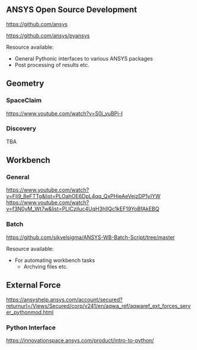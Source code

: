 ## ANSYS Open Source Development

<https://github.com/ansys>

<https://github.com/ansys/pyansys>

Resource available:

- General Pythonic interfaces to various ANSYS packages
- Post processing of results etc.

## Geometry

### SpaceClaim

<https://www.youtube.com/watch?v=S0j_vuBPi-I>

### Discovery

TBA

## Workbench

### General

<https://www.youtube.com/watch?v=FIi9_8eFTTg&list=PLOahOE6DpL4qq_QxPHieAeVejzDP1yIYW>
<https://www.youtube.com/watch?v=f3N0yM_Wt7w&list=PLICzjIuc4UqH3hllQc1kEF19YoBfAkEBQ>

### Batch

<https://github.com/sikvelsigma/ANSYS-WB-Batch-Script/tree/master>

Resource available:

- For automating workbench tasks
  - Archving files etc.

## External Force

<https://ansyshelp.ansys.com/account/secured?returnurl=/Views/Secured/corp/v241/en/aqwa_ref/aqwaref_ext_forces_server_pythonmod.html>

### Python Interface

<https://innovationspace.ansys.com/product/intro-to-python/>
